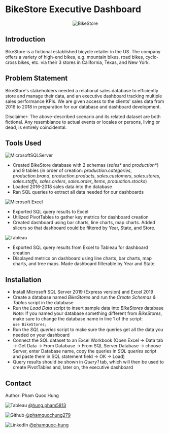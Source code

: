 # BikeStore Executive Dashboard

<p align="center">
  <img src="https://mleuoy8pazri.i.optimole.com/w:1024/h:768/q:mauto/f:avif/https://bikeshopla.com/wp-content/uploads/2021/01/bikesinstoregeotag5.jpg" alt="BikeStore">
</p>

## Introduction

BikeStore is a fictional established bicycle retailer in the US. The company offers a variety of high-end bikes, e.g. mountain bikes, road bikes, cyclo-cross bikes, etc. via their 3 stores in California, Texas, and New York. <br />

## Problem Statement

BikeStore's stakeholders needed a relational sales database to efficiently store and manage their data, and an executive dashboard tracking multiple sales performance KPIs. We are given access to the clients' sales data from 2016 to 2018 in preparation for our database and dashboard development. <br />

Disclaimer: The above-described scenario and its related dataset are both fictional. Any resemblance to actual events or locales or persons, living or dead, is entirely coincidental. <br />

## Tools Used

![MicrosoftSQLServer](https://img.shields.io/badge/Microsoft%20SQL%20Server-CC2927?style=for-the-badge&logo=microsoft%20sql%20server&logoColor=white) <br />
- Created BikeStore database with 2 schemas (*sales** and *production**) and 9 tables (in order of creation: *production.categories*, *production.brand*, *production.products*, *sales.customers*, *sales.stores*, *sales.staffs*, *sales.orders*, *sales.order_items*, *production.stocks*) <br />
- Loaded 2016-2018 sales data into the database <br />
- Ran SQL queries to extract all data needed for our dashboards <br />

![Microsoft Excel](https://img.shields.io/badge/Microsoft_Excel-217346?style=for-the-badge&logo=microsoft-excel&logoColor=white) <br />
- Exported SQL query results to Excel <br />
- Utilized PivotTables to gather key metrics for dashboard creation <br />
- Created dashboard using bar charts, line charts, map charts. Added slicers so that dashboard could be filtered by Year, State, and Store. <br />

![Tableau](https://img.shields.io/badge/Tableau-E97627?style=for-the-badge&logo=Tableau&logoColor=white) <br />
- Exported SQL query results from Excel to Tableau for dashboard creation <br />
- Displayed metrics on dashboard using line charts, bar charts, map charts, and tree maps. Made dashboard filterable by Year and State.


## Installation
- Install Microsoft SQL Server 2019 (Express version) and Excel 2019 <br />
- Create a database named *BikeStores* and run the *Create Schemas & Tables* script in the database
- Run the *Load Data* script to insert sample data into *BikeStores* database <br />
*Note:* If you named your database something different from *BikeStores*, make sure to change the database name in line 1 of the script: <br />
```use BikeStores;```  <br />
- Run the *SQL queries* script to make sure the queries get all the data you needed on your dashboard <br />
- Connect the SQL dataset to an Excel Workbook (Open Excel -> Data tab -> Get Data -> From Database -> From SQL Server Database -> choose Server, enter Database name, copy the queries in *SQL queries* script and paste them in SQL statement field -> OK -> Load) <br />
- Query results should be shown in *Query1* tab, which will then be used to create PivotTables and, later on, the executive dashboard <br />

## Contact

Author: Pham Quoc Hung <br />

![Tableau](https://img.shields.io/badge/Tableau-E97627?style=for-the-badge&logo=Tableau&logoColor=white) [@hung.pham5813](https://public.tableau.com/app/profile/hung.pham5813) <br />

![Github](https://img.shields.io/badge/GitHub-100000?style=for-the-badge&logo=github&logoColor=white) [@phamquochung279](https://github.com/phamquochung279) <br />

![LinkedIn](https://img.shields.io/badge/LinkedIn-0077B5?style=for-the-badge&logo=linkedin&logoColor=white) [@phamquoc-hung](https://www.linkedin.com/in/pham-quochung/) <br />
